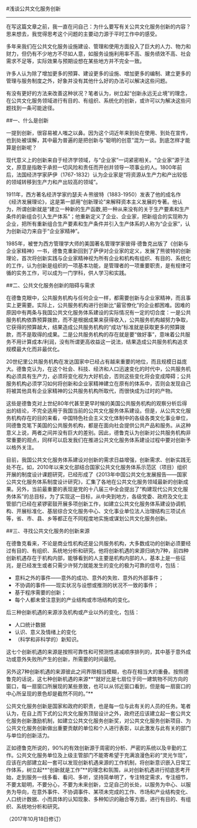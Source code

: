 
#浅谈公共文化服务创新
- - -
在写这篇文章之前，我一直在问自己：为什么要写有关公共文化服务创新的内容？思来想去，我觉得思考这个问题的主要动力源于平时工作中的感受。

多年来我们在公共文化服务设施建设、管理和使用方面投入了巨大的人力、物力和财力，但仍有不少地方不尽如人意，如服务设施利用率不高、服务绩效不高、社会需求不足等，实际效果与预期设想在某些地方并不完全一致。

许多人认为除了增加更多的预算、建设更多的设施、增加更多的编制、建立更多的管理与服务制度之外，好象并没有其他什么好的办法可以解决这些问题。

有没有更好的方法来改善这种状况？笔者认为，树立起“创新永远无止境”的理念，在公共文化服务领域进行有目的、有组织、系统化的创新，或许可以为解决这些问题找到一条可能途径。

##一、什么是创新

一提到创新，很容易被人嗤之以鼻。因为这个词近年来到处在使用、到处在宣传，也到处被误解，其中最为普遍的是把创新与“聪明的创意”混为一谈。到底怎样才能算是创新呢？

现代意义上的创新来自于经济学领域，与“企业家”一词紧密相关。“企业家”源于法文，原意是指敢于承担一切风险和责任而开创并领导一项事业的人。1800年前后，法国经济学家萨伊（1767-1832）认为企业家是“将资源从生产力和产出较低的领域转移到生产力和产出较高的领域”。

1911年，西方著名经济学家约瑟夫·A·熊彼特（1883-1950）发表了他的成名作《经济发展理论》，这是第一部用“创新理论”来解释资本主义发展的专著。他认为，所谓创新就是“建立一种新的生产函数,把一种从来没有的关于生产要素和生产条件的新组合引入生产体系”；他重新定义了企业、企业家，把新组合的实现称为企业，把所有重新组合生产要素和生产条件并引入生产体系的人称为“企业家”，认为创新动力来自于“企业家精神”。

1985年，被誉为西方管理学大师的美国著名管理学家彼得·德鲁克出版了《创新与企业家精神》一书，德鲁克重新回到了萨伊对企业家的定义，发展了熊彼特的创新理论，首次将创新实践与企业家精神视为所有企业和机构有组织、有目的、系统化的工作，认为创新是组织的一项基本功能，是管理者的一项重要职责，是有规律可循的实务工作，可以成为一门学科，供人学习和实践。 

##二、公共文化服务创新的阻碍与需求

在德鲁克眼中，公共服务机构与任何企业一样，都需要创新与企业家精神，而且事实上更需要。实际上，公共服务机构进行创新比“最官僚化”的企业都困难。因难的原因中有两条与我国公共文化服务体系建设的实际情况有一定的切合度：一是公共服务机构依靠预算拨款，而不是根据成果来获得收入，公共服务机构越努力争取，它获得的预算越大，结果造成公共服务机构的“成功”标准就是获取更多的预算拨款，而不是取得的成果。二是公共服务机构的存在就是要“做好事”，意味着公共服务不用计算成本/利润，没有所谓更高收益这一说法，结果造成公共服务机构追求规模最大化而非最优化。

20世纪里公共服务机构在发达国家中已经占有越来重要的地位，而且规模日益庞大。德鲁克认为，在这个社会、科技、经济和人口迅速变化的时代中，公共服务机构必须具有生产力，必须将变化视为大好机会，否则这些变化将会变成障碍；公共服务机构必须学习如何将创新和企业家精神建立在原有的体系中，否则会发现自己将被其他具有企业家精神的公共服务机构所取代，而很快成为过时的产物。

这些是德鲁克对上世纪80年代甚至更早时候的美国公共服务机构的观察分析后得出的结论，不完全适用于我国当前的公共文化服务体系建设。但是，从公共文化服务机构存在的目的来看，中国特色社会主义文化体制中的各级各类文化事业单位，同德鲁克笔下美国的公共服务机构，都是在面向社会提供公共产品和服务。从这种意义上说，两者之间并没有巨大的差别。因此，德鲁克认为创新对公共服务机构非常重要的观点，同样可以启发我们在推进公共文化服务体系建设过程中要对创新予以格外关注。

目前，我国公共文化服务体系建设对创新的需求日益增强，创新需求、创新实践无处不在。如，2010年以来文化部结合国家公共文化服务体系示范区（项目）组织开展的制度设计课题研究，已经形成了《2013年中国公共文化发展报告——国家公共文化服务体系制度设计研究》，汇集了各地在公共文化服务领域最新的创新成果。另外，当前最重要的表现是党的十八届三中全会提出了“构建现代公共文化服务体系”的总目标，为了实现这一目标，从中央到地方，各级党委、政府及文化主管部门已经在紧锣密鼓开展多项创新工作，如建立公共文化服务体系建设协调机构、开展标准化、基层综合文化服务中心、文化事业单位法人治理结构三项试点等，省、市、县、乡等都正在不同程度地实施或谋划公共文化服务创新。

##三、寻找公共文化服务的创新来源

在德鲁克看来，不论是商业性机构还是公共服务机构，大多数成功的创新必须要经过有目的、有组织、系统地分析和研究。他将创新机遇的来源归纳为7种，前四种创新机遇存在于机构内部，能够看到的人主要是机构内部的人，基本上是一些征兆，是已经发生或者只需少许努力就能发生的变化的极为可靠的信号，包括：

- 意料之外的事件——意外的成功、意外的失败、意外的外部事件；
- 不协调的事件——现实状况与设想或推测的状况不一致的事件；
- 基于程序需要的创新；
- 每个人都未曾注意到的产业结构或市场结构的变化。

后三种创新机遇的来源涉及机构或产业以外的变化，包括：

- 人口统计数据
- 认识、意义及情绪上的变化
- （科学和非科学的）新知识。

这七个创新机遇的来源是按照可靠性和可预测性递减顺序排列的，其中基于意外成功或意外失败所产生的创新，所需要的时间最短。

另外这7种创新机遇的来源彼此之间界限相当模糊，也存在相当大的重叠。按照德鲁克的话说，这七种创新机遇的来源**“就好比是七扇位于同一建筑物不同方向的窗口，每一扇窗口所展现的某些景致，也可以从邻近窗口看到，但是每一扇窗口的中心所呈现的景色却是截然不同的。”** 

公共文化服务创新是国家和政府的职责，也是每一位与此有关的人员的任务。笔者认为，在自上而下式的公共文化服务顶层设计之外，政府还应该建立起一套公共文化服务创新激励机制，如建立公共文化服务创新奖，对公共文化服务创新项目、为公共文化服务创新做出重要贡献的单位和个人进行表彰，以此激发与此有关的部门与单位的创新活力。

正如德鲁克所说的，90%的有效创新源于周密的分析、严密的系统以及辛勤的工作。公共文化服务单位及上级主管部门不能寄希望于充满浪漫色彩的“灵光乍现”，应该在内部建立起一套可以发现创新机遇来源的工作机制，将创新意识嵌入日常工作体系，树立起**“创新就是工作”**的理念和氛围，从对创新机遇进行彻底思考开始，走到服务一线多看、看问、多听，坚持简单明了，专注特定需求，专注细节，不要太聪明，不要分心，不要为未来创新，立足自己的长处，以服务为中心、以服务为导向，在意外事件、不协调事件、某项未完成的工作、市场和产业结构变化、人口统计数据、小而具体的认知现象、多种知识的融合等方面，进行有目的、有组织、系统地分析和研究。

（2017年10月18日修订）